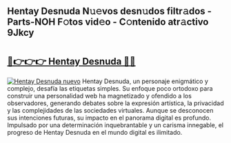 ## Hentay Desnuda N𝚞𝚎vos desn𝚞dos filtr𝚊dos - Parts-NOH F𝚘tos vid𝚎o - C𝚘ntenido atr𝚊ctivo 9Jkcy

# <h2><a href="http://mb5k5y4.tromn.icu/?c=Hentay+Desnuda">🔗👉👉👉 Hentay Desnuda 🔗🔗</a></h2>

[![Hentay Desnuda nuevo](https://i.imgur.com/pEAQMta.gif)](http://mb5k5y4.tromn.icu/?c=Hentay+Desnuda)
Hentay Desnuda, un personaje enigmático y complejo, desafía las etiquetas simples. Su enfoque poco ortodoxo para construir una personalidad web ha magnetizado y ofendido a los observadores, generando debates sobre la expresión artística, la privacidad y las complejidades de las sociedades virtuales. Aunque se desconocen sus intenciones futuras, su impacto en el panorama digital es profundo. Impulsado por una determinación inquebrantable y un carisma innegable, el progreso de Hentay Desnuda en el mundo digital es ilimitado.
